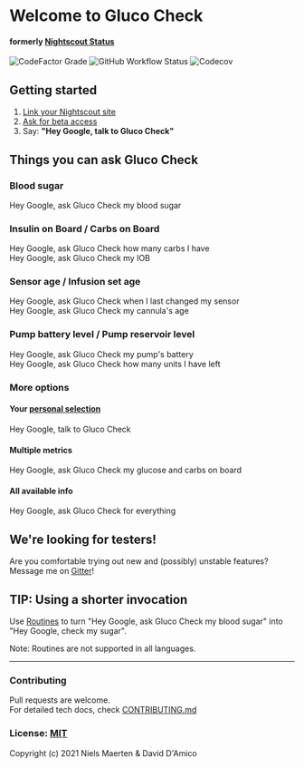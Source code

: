 # Welcome to Gluco Check

#### formerly [Nightscout Status](https://github.com/nielsmaerten/nightscout-assistant) 
![CodeFactor Grade](https://img.shields.io/codefactor/grade/github/nielsmaerten/gluco-check/main?style=flat-square) ![GitHub Workflow Status](https://img.shields.io/github/workflow/status/nielsmaerten/gluco-check/Build,%20Test,%20Lint,%20Deploy?style=flat-square) ![Codecov](https://img.shields.io/codecov/c/github/nielsmaerten/gluco-check?style=flat-square)

## Getting started

<!-- TODO: Update URL to Production version -->
1. [Link your Nightscout site](https://nightly.diabase.app)
2. [Ask for beta access](https://gitter.im/nielsmaerten)
3. Say: **"Hey Google, talk to Gluco Check"**  

## Things you can ask Gluco Check

### Blood sugar

Hey Google, ask Gluco Check my blood sugar

### Insulin on Board / Carbs on Board

Hey Google, ask Gluco Check how many carbs I have  
Hey Google, ask Gluco Check my IOB  

### Sensor age / Infusion set age

Hey Google, ask Gluco Check when I last changed my sensor  
Hey Google, ask Gluco Check my cannula's age

### Pump battery level / Pump reservoir level

Hey Google, ask Gluco Check my pump's battery  
Hey Google, ask Gluco Check how many units I have left

### More options

<!-- TODO: Change to Production URL -->

#### Your [personal selection](https://nightly.diabase.app/settings)

Hey Google, talk to Gluco Check

#### Multiple metrics

Hey Google, ask Gluco Check my glucose and carbs on board

#### All available info

Hey Google, ask Gluco Check for everything

## We're looking for testers!

Are you comfortable trying out new and (possibly) unstable features?  
Message me on [Gitter](https://gitter.im/nielsmaerten)!

## TIP: Using a shorter invocation

Use [Routines](https://support.google.com/googlenest/answer/7029585?co=GENIE.Platform%3DAndroid&hl=en) to turn "Hey Google, ask Gluco Check my blood sugar" into  
"Hey Google, check my sugar".

Note: Routines are not supported in all languages.

---

### Contributing

Pull requests are welcome.  
For detailed tech docs, check [CONTRIBUTING.md](./CONTRIBUTING.md)


### License: [MIT](./LICENSE)

Copyright (c) 2021 
Niels Maerten & David D'Amico